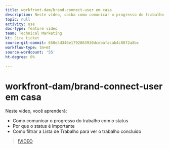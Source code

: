 ```yaml
---
title: workfront-dam/brand-connect-user em casa
description: Neste vídeo, saiba como comunicar o progresso do trabalho com o status e filtrar a Lista de trabalho para ver o trabalho concluído.
topic: null
activity: use
doc-type: feature video
team: Technical Marketing
kt: Jira ticket
source-git-commit: 650e4d346e1792863930dcebafacab4c88f2a8bc
workflow-type: tm+mt
source-wordcount: '55'
ht-degree: 0%

---
```


# workfront-dam/brand-connect-user em casa

Neste vídeo, você aprenderá:

* Como comunicar o progresso do trabalho com o status
* Por que o status é importante
* Como filtrar a Lista de Trabalho para ver o trabalho concluído

>[!VIDEO](https://video.tv.adobe.com/v/335104/?quality=12&learn=on)
